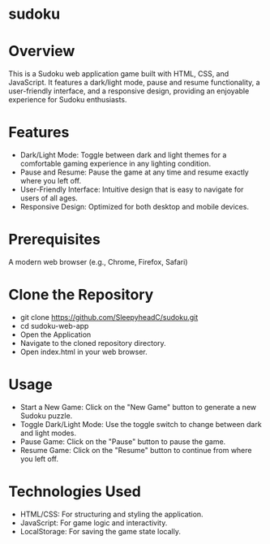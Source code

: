 # sudoku
# Overview
This is a Sudoku web application game built with HTML, CSS, and JavaScript. It features a dark/light mode, pause and resume functionality, a user-friendly interface, and a responsive design, providing an enjoyable experience for Sudoku enthusiasts.

# Features
* Dark/Light Mode: Toggle between dark and light themes for a comfortable gaming experience in any lighting condition.
* Pause and Resume: Pause the game at any time and resume exactly where you left off.
* User-Friendly Interface: Intuitive design that is easy to navigate for users of all ages.
* Responsive Design: Optimized for both desktop and mobile devices.

# Prerequisites
A modern web browser (e.g., Chrome, Firefox, Safari)

# Clone the Repository

* git clone https://github.com/SleepyheadC/sudoku.git
* cd sudoku-web-app
* Open the Application
* Navigate to the cloned repository directory.
* Open index.html in your web browser.

# Usage
* Start a New Game: Click on the "New Game" button to generate a new Sudoku puzzle.
* Toggle Dark/Light Mode: Use the toggle switch to change between dark and light modes.
* Pause Game: Click on the "Pause" button to pause the game.
* Resume Game: Click on the "Resume" button to continue from where you left off.

# Technologies Used
* HTML/CSS: For structuring and styling the application.
* JavaScript: For game logic and interactivity.
* LocalStorage: For saving the game state locally.
